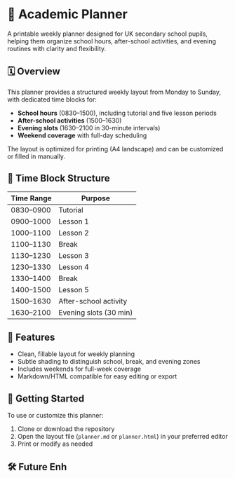 # 📘 Academic Planner

A printable weekly planner designed for UK secondary school pupils, helping them organize school hours, after-school activities, and evening routines with clarity and flexibility.

## 🗓️ Overview

This planner provides a structured weekly layout from Monday to Sunday, with dedicated time blocks for:

- **School hours** (0830–1500), including tutorial and five lesson periods
- **After-school activities** (1500–1630)
- **Evening slots** (1630–2100 in 30-minute intervals)
- **Weekend coverage** with full-day scheduling

The layout is optimized for printing (A4 landscape) and can be customized or filled in manually.

## 📐 Time Block Structure

| Time Range     | Purpose                |
|----------------|------------------------|
| 0830–0900      | Tutorial               |
| 0900–1000      | Lesson 1               |
| 1000–1100      | Lesson 2               |
| 1100–1130      | Break                  |
| 1130–1230      | Lesson 3               |
| 1230–1330      | Lesson 4               |
| 1330–1400      | Break                  |
| 1400–1500      | Lesson 5               |
| 1500–1630      | After-school activity  |
| 1630–2100      | Evening slots (30 min) |

## 🧩 Features

- Clean, fillable layout for weekly planning
- Subtle shading to distinguish school, break, and evening zones
- Includes weekends for full-week coverage
- Markdown/HTML compatible for easy editing or export

## 🚀 Getting Started

To use or customize this planner:

1. Clone or download the repository
2. Open the layout file (`planner.md` or `planner.html`) in your preferred editor
3. Print or modify as needed

## 🛠️ Future Enh